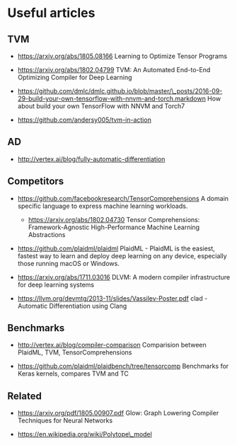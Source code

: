 Useful articles
===============

TVM
---

* https://arxiv.org/abs/1805.08166
  Learning to Optimize Tensor Programs

* https://arxiv.org/abs/1802.04799
  TVM: An Automated End-to-End Optimizing Compiler for Deep Learning

* https://github.com/dmlc/dmlc.github.io/blob/master/\_posts/2016-09-29-build-your-own-tensorflow-with-nnvm-and-torch.markdown
  How about build your own TensorFlow with NNVM and Torch7

* https://github.com/andersy005/tvm-in-action

AD
--

* http://vertex.ai/blog/fully-automatic-differentiation

Competitors
-----------

* https://github.com/facebookresearch/TensorComprehensions
  A domain specific language to express machine learning workloads.

  - https://arxiv.org/abs/1802.04730
    Tensor Comprehensions: Framework-Agnostic High-Performance Machine Learning Abstractions

* https://github.com/plaidml/plaidml
  PlaidML - PlaidML is the easiest, fastest way to learn and deploy deep
  learning on any device, especially those running macOS or Windows.

* https://arxiv.org/abs/1711.03016
  DLVM: A modern compiler infrastructure for deep learning systems

* https://llvm.org/devmtg/2013-11/slides/Vassilev-Poster.pdf
  clad - Automatic Differentiation using Clang

Benchmarks
----------

* http://vertex.ai/blog/compiler-comparison
  Comparision between PlaidML, TVM, TensorComprehensions

* https://github.com/plaidml/plaidbench/tree/tensorcomp
  Benchmarks for Keras kernels, compares TVM and TC

Related
-------

* https://arxiv.org/pdf/1805.00907.pdf
  Glow: Graph Lowering Compiler Techniques for Neural Networks

* https://en.wikipedia.org/wiki/Polytope\_model

